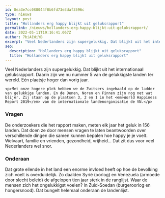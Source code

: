 ```yaml
---
id: 8ea3e7cc080044f0b6fd73e3daf3596c
type: nieuws
layout: post
title: "Hollanders erg happy blijkt uit geluksrapport"
permalink: /nieuws/hollanders-erg-happy-blijkt-uit-geluksrapport/
date: 2022-05-11T19:16:41.067Z
author: 7biA1WiYB
excerpt: "Veel Nederlanders zijn supergelukkig. Dat blijkt uit het internationaal geluksrapport. Daarin zijn we nu nummer 5 van de gelukkigste landen ter wereld. Eén plaatsje hoger dan vorig jaar.  "
seo:
  description: "Hollanders erg happy blijkt uit geluksrapport"
  title: "Hollanders erg happy blijkt uit geluksrapport"
---
```

Veel Nederlanders zijn supergelukkig. Dat blijkt uit het internationaal geluksrapport. Daarin zijn we nu nummer 5 van de gelukkigste landen ter wereld. Eén plaatsje hoger dan vorig jaar.  

    <p>Met onze hogere plek hebben we de Zwitsers ingehaald op de ladder van gelukkige landen. En de Denen, Noren en Finnen zijn nog net wat blijer. Zij staan op de plaatsen 3, 2 en 1 in het <em>World Happiness Report 2019</em> van de internationale landenorganisatie de VN.</p>
<h3>​Vragen</h3>
<p>​De onderzoekers die het rapport maken, meten elk jaar het geluk in 156 landen. Dat doen ze door mensen vragen te laten beantwoorden over verschillende dingen die samen kunnen bepalen hoe happy je je voelt. Welvaart, familie en vrienden, gezondheid, vrijheid... Dat zit dus voor veel Nederlanders wel snor.</p>
<h3>​Onderaan ​</h3>
<p>Dat grote ellende in het land een enorme invloed heeft op hoe de bevolking zich voelt is overduidelijk. Zo daalden Syrië (oorlog) en Venezuela (armoede door slecht beleid) de afgelopen tien jaar sterk in de ranglijst. Waar de mensen zich het ongelukkigst voelen? In Zuid-Soedan (burgeroorlog en hongersnood). Dat bungelt helemaal onderaan de landenlijst.</p>  
